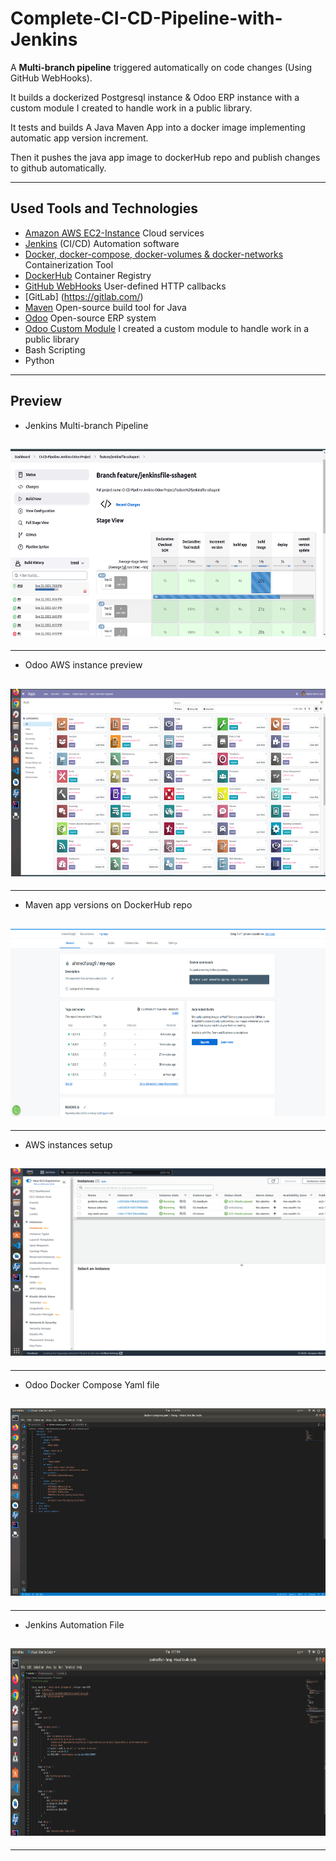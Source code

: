 # Complete-CI-CD-Pipeline-with-Jenkins


A **Multi-branch pipeline** triggered automatically on code changes (Using GitHub WebHooks).


It builds a dockerized Postgresql instance & Odoo ERP instance with a custom module I created to handle work in a public library. 


It tests and builds A Java Maven App into a docker image implementing automatic app version increment.


Then it pushes the java app image to dockerHub repo and publish changes to github automatically.

------------

## Used Tools and Technologies

- [Amazon AWS EC2-Instance](https://aws.amazon.com/) Cloud services
- [Jenkins](https://www.jenkins.io/) (CI/CD) Automation software
- [Docker, docker-compose, docker-volumes & docker-networks](https://www.docker.com/) Containerization Tool
- [DockerHub](https://hub.docker.com/) Container Registry
- [GitHub WebHooks](https://docs.github.com/en/developers/webhooks-and-events/webhooks/about-webhooks) User-defined HTTP callbacks
- [GitLab] (https://gitlab.com/)
- [Maven](https://maven.apache.org/) Open-source build tool for Java
- [Odoo](https://www.odoo.com/) Open-source ERP system
- [Odoo Custom Module](https://github.com/ahmedfarag9/library_app) I created a custom module to handle work in a public library
- Bash Scripting
- Python

---

## Preview

- Jenkins Multi-branch Pipeline

## <img src="images/image1.png" width="700" height="300"/>

---

- Odoo AWS instance preview

## <img src="images/image2.png" width="700" height="300"/>

---

- Maven app versions on DockerHub repo

## <img src="images/image3.png" width="700" height="300"/>

---

- AWS instances setup

## <img src="images/image4.png" width="700" height="300"/>

---

- Odoo Docker Compose Yaml file

## <img src="images/image5.png" width="700" height="300"/>

---

- Jenkins Automation File

## <img src="images/image6.png" width="700" height="300"/>

---
